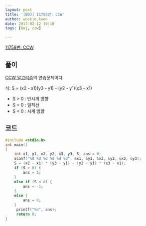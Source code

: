 ```yaml
---
layout: post
title: '[BOJ] 11758번: CCW'
author: wookje.kwon
date: 2017-02-12 19:10
tags: [boj, ccw]

---
```


[11758번: CCW](https://www.acmicpc.net/problem/11758)

## 풀이

[CCW 알고리즘](https://www.acmicpc.net/blog/view/27)의 연습문제이다.  

식: S = (x2 - x1)(y3 - y1) - (y2 - y1)(x3 - x1)

* S > 0 : 반시계 방향
* S = 0 : 일직선
* S < 0 : 시계 방향

## 코드

```cpp
#include <stdio.h>
int main()
{
	int x1, y1, x2, y2, x3, y3, S, ans = 0;
	scanf("%d %d %d %d %d %d", &x1, &y1, &x2, &y2, &x3, &y3);
	S = (x2 - x1) * (y3 - y1) - (y2 - y1) * (x3 - x1);
	if (S > 0) {
		ans = 1;
	}
    else if (S < 0) {
    	ans = -1;
    }
    else {
    	ans = 0;
    }
     printf("%d", ans);
     return 0;
}
```